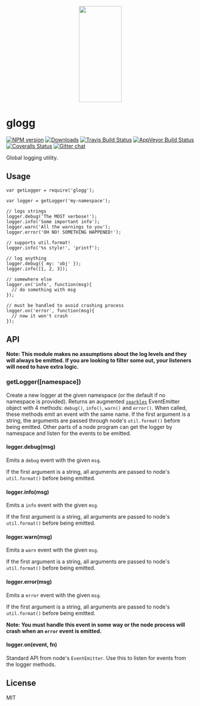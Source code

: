 <p align="center">
  <a href="http://gulpjs.com">
    <img height="257" width="114" src="https://raw.githubusercontent.com/gulpjs/artwork/master/gulp-2x.png">
  </a>
</p>

<h1 id="glogg">glogg</h1>

<p><a href="https://www.npmjs.com/package/glogg"><img src="http://img.shields.io/npm/v/glogg.svg" alt="NPM version" /></a> <a href="https://www.npmjs.com/package/glogg"><img src="http://img.shields.io/npm/dm/glogg.svg" alt="Downloads" /></a> <a href="https://travis-ci.org/gulpjs/glogg"><img src="http://img.shields.io/travis/gulpjs/glogg.svg?label=travis-ci" alt="Travis Build Status" /></a> <a href="https://ci.appveyor.com/project/gulpjs/glogg"><img src="https://img.shields.io/appveyor/ci/gulpjs/glogg.svg?label=appveyor" alt="AppVeyor Build Status" /></a> <a href="https://coveralls.io/r/gulpjs/glogg"><img src="http://img.shields.io/coveralls/gulpjs/glogg/master.svg" alt="Coveralls Status" /></a> <a href="https://gitter.im/gulpjs/gulp"><img src="https://badges.gitter.im/gulpjs/gulp.svg" alt="Gitter chat" /></a></p>

<p>Global logging utility.</p>

<h2 id="usage">Usage</h2>

<pre><code class="js">var getLogger = require('glogg');

var logger = getLogger('my-namespace');

// logs strings
logger.debug('The MOST verbose!');
logger.info('Some important info');
logger.warn('All the warnings to you');
logger.error('OH NO! SOMETHING HAPPENED!');

// supports util.format!
logger.info('%s style!', 'printf');

// log anything
logger.debug({ my: 'obj' });
logger.info([1, 2, 3]);

// somewhere else
logger.on('info', function(msg){
  // do something with msg
});

// must be handled to avoid crashing process
logger.on('error', function(msg){
  // now it won't crash
});
</code></pre>

<h2 id="api">API</h2>

<p><strong>Note: This module makes no assumptions about the log levels and they will always
be emitted.  If you are looking to filter some out, your listeners will need to have
extra logic.</strong></p>

<h3 id="getloggernamespace">getLogger([namespace])</h3>

<p>Create a new logger at the given namespace (or the default if no namespace is provided).
Returns an augmented <a href="https://github.com/phated/sparkles"><code>sparkles</code></a> EventEmitter object
with 4 methods: <code>debug()</code>, <code>info()</code>, <code>warn()</code> and <code>error()</code>. When called, these methods emit
an event with the same name.  If the first argument is a string, the arguments
are passed through node's <code>util.format()</code> before being emitted.  Other parts
of a node program can get the logger by namespace and listen for the events to
be emitted.</p>

<h4 id="logger.debugmsg">logger.debug(msg)</h4>

<p>Emits a <code>debug</code> event with the given <code>msg</code>.</p>

<p>If the first argument is a string, all arguments are passed to node's
<code>util.format()</code> before being emitted.</p>

<h4 id="logger.infomsg">logger.info(msg)</h4>

<p>Emits a <code>info</code> event with the given <code>msg</code>.</p>

<p>If the first argument is a string, all arguments are passed to node's
<code>util.format()</code> before being emitted.</p>

<h4 id="logger.warnmsg">logger.warn(msg)</h4>

<p>Emits a <code>warn</code> event with the given <code>msg</code>.</p>

<p>If the first argument is a string, all arguments are passed to node's
<code>util.format()</code> before being emitted.</p>

<h4 id="logger.errormsg">logger.error(msg)</h4>

<p>Emits a <code>error</code> event with the given <code>msg</code>.</p>

<p>If the first argument is a string, all arguments are passed to node's
<code>util.format()</code> before being emitted.</p>

<p><strong>Note: You must handle this event in some way or the node process will crash
when an <code>error</code> event is emitted.</strong></p>

<h4 id="logger.onevent%2C-fn">logger.on(event, fn)</h4>

<p>Standard API from node's <code>EventEmitter</code>.  Use this to listen for events from
the logger methods.</p>

<h2 id="license">License</h2>

<p>MIT</p>
